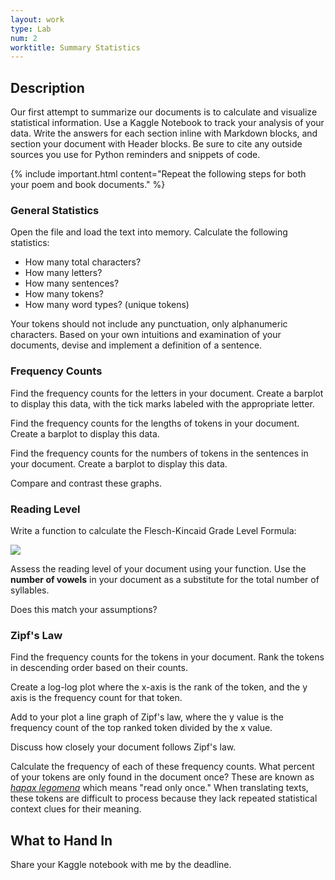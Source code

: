 ```yaml
---
layout: work
type: Lab
num: 2
worktitle: Summary Statistics
---
```


## Description

Our first attempt to summarize our documents is to calculate and
visualize statistical information. Use a Kaggle Notebook to track your
analysis of your data. Write the answers for each section inline with
Markdown blocks, and section your document with Header blocks. Be sure
to cite any outside sources you use for Python reminders and snippets of
code.

{% include important.html content="Repeat the following steps for both your poem and book documents." %}

### General Statistics

Open the file and load the text into memory. Calculate the following
statistics:

-   How many total characters?
-   How many letters?
-   How many sentences?
-   How many tokens?
-   How many word types? (unique tokens)

Your tokens should not include any punctuation, only alphanumeric
characters. Based on your own intuitions and examination of your documents,
devise and implement a definition of a sentence.

### Frequency Counts

Find the frequency counts for the letters in your document. Create a
barplot to display this data, with the tick marks labeled with the
appropriate letter.

Find the frequency counts for the lengths of tokens in your document.
Create a barplot to display this data.

Find the frequency counts for the numbers of tokens in the sentences in your document.
Create a barplot to display this data.

Compare and contrast these graphs.

### Reading Level

Write a function to calculate the Flesch-Kincaid Grade Level Formula:

[![](https://readable.io/images/content/4_fkgl.png)](%20https://readable.io/content/the-flesch-reading-ease-and-flesch-kincaid-grade-level/)

Assess the reading level of your document using your function. Use the
**number of vowels** in your document as a substitute for the total
number of syllables.

Does this match your assumptions?

### Zipf's Law

Find the frequency counts for the tokens in your document. Rank the
tokens in descending order based on their counts.

Create a log-log plot where the x-axis is the rank of the token, and the
y axis is the frequency count for that token.

Add to your plot a line graph of Zipf's law, where the y value is the
frequency count of the top ranked token divided by the x value.

Discuss how closely your document follows Zipf's law.

Calculate the frequency of each of these frequency counts. What percent
of your tokens are only found in the document once? These are known as
*[hapax legomena](https://en.wikipedia.org/wiki/Hapax_legomenon)* which
means "read only once." When translating texts, these tokens are
difficult to process because they lack repeated statistical context
clues for their meaning.

## What to Hand In

Share your Kaggle notebook with me by the deadline.
